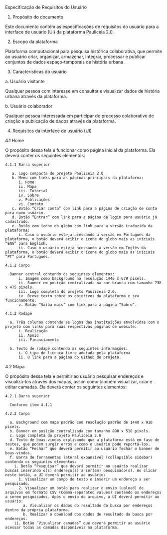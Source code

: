 Especificação de Requisitos do Usuário

1. Propósito do documento

Este documento contém as especificações de requisitos do usuário para a interface de usuário (UI) da plataforma Pauliceia 2.0.

2. Escopo da plataforma

Plataforma computacional para pesquisa histórica colaborativa, que permite ao usuário criar, organizar, armazenar, integrar, processar e publicar conjuntos de dados espaço-temporais de história urbana.

3. Características do usuário

  a. Usuário visitante

  Qualquer pessoa com interesse em consultar e visualizar dados de história urbana através da plataforma.

  b. Usuário colaborador

  Qualquer pessoa interessada em participar do processo colaborativo de criação e publicação de dados através da plataforma.

4. Requisitos da interface de usuário (UI)

  4.1 Home

  O propósito dessa tela é funcionar como página inicial da plataforma. Ela deverá conter os seguintes elementos:

    4.1.1 Barra superior

       a. Logo compacta do projeto Pauliceia 2.0
       b. Menu com links para as páginas principais da plataforma:
          i. Home
          ii. Mapa
          iii. Tutorial
          iv. Sobre
          v. Publicações
          vi. Contato
       c. Botão “Criar conta” com link para a página de criação de conta para novo usuário. 
       d. Botão “Entrar” com link para a página de login para usuário já cadastrado.
       e. Botão com ícone do globo com link para a versão traduzida da plataforma:
          i. Caso o usuário esteja acessando a versão em Português da plataforma, o botão deverá exibir o ícone do globo mais as iniciais “ENG” para English.
          ii. Caso o usuário esteja acessando a versão em Inglês da plataforma, o botão deverá exibir o ícone do globo mais as iniciais “PT” para Português.

    4.1.2 Corpo 
    
      Banner central contendo os seguintes elementos:
          i. Imagem como background na resolução 1440 x 679 pixels.
          ii. Banner em posição centralizada na cor branca com tamanho 738 x 475 pixels.
          iii. Logo completa do projeto Pauliceia 2.0.
          iv. Breve texto sobre os objetivos da plataforma e seu funcionamento.
          v. Botão “Saiba mais” com link para a página “Sobre”.

    4.1.2 Rodapé
    
      a. Três colunas contendo as logos das instituições envolvidas com o projeto com links para suas respectivas páginas de website: 
          i. Realização
          ii. Apoio
          iii. Financiamento
          
      b. Texto de rodapé contendo as seguintes informações:
          i. O tipo de licença livre adotada pela plataforma
          ii. O link para a página do Github do projeto.

  4.2 Mapa 

  O propósito dessa tela é permitir ao usuário pesquisar endereços e visualizá-los através dos mapas, assim como também visualizar, criar e editar camadas. Ela deverá conter os seguintes elementos:

    4.2.1 Barra superior

      Conforme item 4.1.1

    4.2.2 Corpo

      a. Background com mapa padrão com resolução padrão de 1440 x 910 pixels.
      b. Banner em posição centralizada com tamanho 898 x 518 pixels.
      c. Logo completa do projeto Pauliceia 2.0
      d. Texto de boas-vindas explicando que a plataforma está em fase de testes, que podem surgir erros e como o usuário pode reportá-los.
      e. Botão “Fechar” que deverá permitir ao usuário fechar o banner de boas-vindas. 
      f. Barra de ferramentas lateral expansível (collapsible sidebar) contendo os seguintes elementos:
        i. Botão “Pesquisar” que deverá permitir ao usuário realizar buscas inserindo o(s) endereço(s) a ser(em) pesquisado(s). Ao clicar neste botão, a UI deverá permitir ao usuário: 
          1. Visualizar um campo de texto e inserir um endereço a ser pesquisado.
          2. Visualizar um botão para realizar o envio (upload) de arquivos em formato CSV (Comma-separated values) contendo os endereços a serem pesquisados. Após o envio do arquivo, a UI deverá permitir ao usuário:
            a. Visualizar os dados do resultado da busca por endereços dentro da própria plataforma.
            b. Realizar o download dos dados do resultado da busca por endereços.
        ii. Botão “Visualizar camadas” que deverá permitir ao usuário acessar todas as camadas disponíveis na plataforma. 




